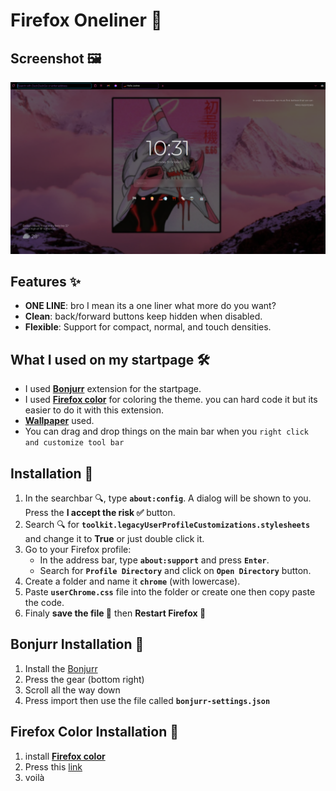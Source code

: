 # Firefox Oneliner 🦊

## Screenshot 🖼️
![alt text](./readme-assets/oneliner.png)

## Features ✨

- **ONE LINE**: bro I mean its a one liner what more do you want?
- **Clean**: back/forward buttons keep hidden when disabled.
- **Flexible**: Support for compact, normal, and touch densities.


## What I used on my startpage 🛠️
 - I used **[Bonjurr](https://bonjourr.fr/)** extension for the startpage.
 - I used **[Firefox color](https://addons.mozilla.org/en-US/firefox/addon/firefox-color/)** for coloring the theme. you can hard code it but its easier to do it with this extension.
 - **[Wallpaper](https://wallpapercave.com/w/wp6693801)** used.
 - You can drag and drop things on the main bar when you `right click and customize tool bar`

## Installation 💾

1. In the searchbar 🔍, type **`about:config`**. A dialog will be shown to you. Press the **I accept the risk ✅** button.
2. Search 🔍 for **`toolkit.legacyUserProfileCustomizations.stylesheets`** and change it to **True** or just double click it.
3. Go to your Firefox profile:
   - In the address bar, type **`about:support`** and press **`Enter`**.
   - Search for **`Profile Directory`** and click on **`Open Directory`** button.
4. Create a folder and name it **`chrome`** (with lowercase).
5. Paste **`userChrome.css`** file into the folder or create one then copy paste the code.
6. Finaly **save the file 💾** then **Restart Firefox 🔁**


## Bonjurr Installation 💾
1. Install the [Bonjurr](https://bonjourr.fr/)
2. Press the gear (bottom right)
3. Scroll all the way down
4. Press import then use the file called **`bonjurr-settings.json`**

## Firefox Color Installation 💾
1. install **[Firefox color](https://addons.mozilla.org/en-US/firefox/addon/firefox-color/)**
2. Press this [link](https://color.firefox.com/?theme=XQAAAAIpAQAAAAAAAABBqYhm849SCia2CaaEGccwS-xMDPrzes6Uaaq-qy5QgqeHG4K15QeDoRmELEz1pKAoB708gsayIVbodNaGPvRptgAmPRohGih3iyad0Zlcu-48u-OPsXkTg658dQimhU_bRVet59TPu8iNf4cZpxwbJZJaC2MOwQxMbf0ml3dVFNVH_amA28wETBUgDQnDHXr3-iOslmxhwun_xGpwottPMMopsNQCg18rLJISPOrwf1TGXGPcB-o0AycltiF4GQT__7YxMAA)
3. voilà

